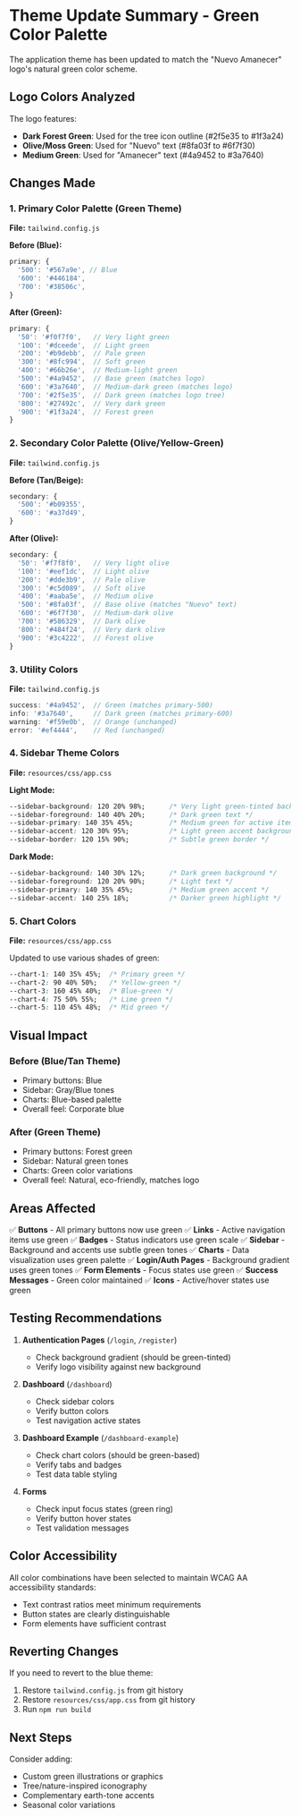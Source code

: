 # Theme Update Summary - Green Color Palette

The application theme has been updated to match the "Nuevo Amanecer" logo's natural green color scheme.

## Logo Colors Analyzed

The logo features:
- **Dark Forest Green**: Used for the tree icon outline (#2f5e35 to #1f3a24)
- **Olive/Moss Green**: Used for "Nuevo" text (#8fa03f to #6f7f30)
- **Medium Green**: Used for "Amanecer" text (#4a9452 to #3a7640)

## Changes Made

### 1. Primary Color Palette (Green Theme)
**File:** `tailwind.config.js`

**Before (Blue):**
```js
primary: {
  '500': '#567a9e', // Blue
  '600': '#446184',
  '700': '#38506c',
}
```

**After (Green):**
```js
primary: {
  '50': '#f0f7f0',   // Very light green
  '100': '#dceede',  // Light green
  '200': '#b9debb',  // Pale green
  '300': '#8fc994',  // Soft green
  '400': '#66b26e',  // Medium-light green
  '500': '#4a9452',  // Base green (matches logo)
  '600': '#3a7640',  // Medium-dark green (matches logo)
  '700': '#2f5e35',  // Dark green (matches logo tree)
  '800': '#27492c',  // Very dark green
  '900': '#1f3a24',  // Forest green
}
```

### 2. Secondary Color Palette (Olive/Yellow-Green)
**File:** `tailwind.config.js`

**Before (Tan/Beige):**
```js
secondary: {
  '500': '#b09355',
  '600': '#a37d49',
}
```

**After (Olive):**
```js
secondary: {
  '50': '#f7f8f0',   // Very light olive
  '100': '#eef1dc',  // Light olive
  '200': '#dde3b9',  // Pale olive
  '300': '#c5d089',  // Soft olive
  '400': '#aaba5e',  // Medium olive
  '500': '#8fa03f',  // Base olive (matches "Nuevo" text)
  '600': '#6f7f30',  // Medium-dark olive
  '700': '#586329',  // Dark olive
  '800': '#484f24',  // Very dark olive
  '900': '#3c4222',  // Forest olive
}
```

### 3. Utility Colors
**File:** `tailwind.config.js`

```js
success: '#4a9452',  // Green (matches primary-500)
info: '#3a7640',     // Dark green (matches primary-600)
warning: '#f59e0b',  // Orange (unchanged)
error: '#ef4444',    // Red (unchanged)
```

### 4. Sidebar Theme Colors
**File:** `resources/css/app.css`

**Light Mode:**
```css
--sidebar-background: 120 20% 98%;      /* Very light green-tinted background */
--sidebar-foreground: 140 40% 20%;      /* Dark green text */
--sidebar-primary: 140 35% 45%;         /* Medium green for active items */
--sidebar-accent: 120 30% 95%;          /* Light green accent background */
--sidebar-border: 120 15% 90%;          /* Subtle green border */
```

**Dark Mode:**
```css
--sidebar-background: 140 30% 12%;      /* Dark green background */
--sidebar-foreground: 120 20% 90%;      /* Light text */
--sidebar-primary: 140 35% 45%;         /* Medium green accent */
--sidebar-accent: 140 25% 18%;          /* Darker green highlight */
```

### 5. Chart Colors
**File:** `resources/css/app.css`

Updated to use various shades of green:
```css
--chart-1: 140 35% 45%;  /* Primary green */
--chart-2: 90 40% 50%;   /* Yellow-green */
--chart-3: 160 45% 40%;  /* Blue-green */
--chart-4: 75 50% 55%;   /* Lime green */
--chart-5: 110 45% 48%;  /* Mid green */
```

## Visual Impact

### Before (Blue/Tan Theme)
- Primary buttons: Blue
- Sidebar: Gray/Blue tones
- Charts: Blue-based palette
- Overall feel: Corporate blue

### After (Green Theme)
- Primary buttons: Forest green
- Sidebar: Natural green tones
- Charts: Green color variations
- Overall feel: Natural, eco-friendly, matches logo

## Areas Affected

✅ **Buttons** - All primary buttons now use green
✅ **Links** - Active navigation items use green
✅ **Badges** - Status indicators use green scale
✅ **Sidebar** - Background and accents use subtle green tones
✅ **Charts** - Data visualization uses green palette
✅ **Login/Auth Pages** - Background gradient uses green tones
✅ **Form Elements** - Focus states use green
✅ **Success Messages** - Green color maintained
✅ **Icons** - Active/hover states use green

## Testing Recommendations

1. **Authentication Pages** (`/login`, `/register`)
   - Check background gradient (should be green-tinted)
   - Verify logo visibility against new background

2. **Dashboard** (`/dashboard`)
   - Check sidebar colors
   - Verify button colors
   - Test navigation active states

3. **Dashboard Example** (`/dashboard-example`)
   - Check chart colors (should be green-based)
   - Verify tabs and badges
   - Test data table styling

4. **Forms**
   - Check input focus states (green ring)
   - Verify button hover states
   - Test validation messages

## Color Accessibility

All color combinations have been selected to maintain WCAG AA accessibility standards:
- Text contrast ratios meet minimum requirements
- Button states are clearly distinguishable
- Form elements have sufficient contrast

## Reverting Changes

If you need to revert to the blue theme:
1. Restore `tailwind.config.js` from git history
2. Restore `resources/css/app.css` from git history
3. Run `npm run build`

## Next Steps

Consider adding:
- Custom green illustrations or graphics
- Tree/nature-inspired iconography
- Complementary earth-tone accents
- Seasonal color variations
